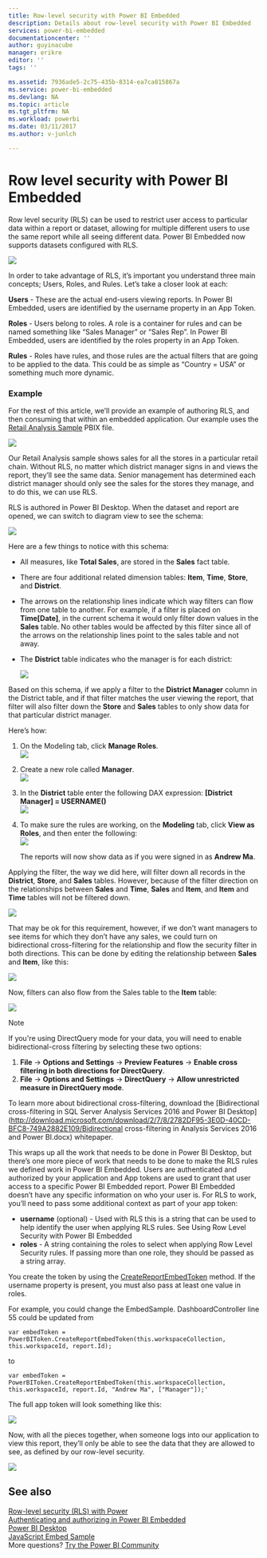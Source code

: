 ```yaml
---
title: Row-level security with Power BI Embedded
description: Details about row-level security with Power BI Embedded
services: power-bi-embedded
documentationcenter: ''
author: guyinacube
manager: erikre
editor: ''
tags: ''

ms.assetid: 7936ade5-2c75-435b-8314-ea7ca815867a
ms.service: power-bi-embedded
ms.devlang: NA
ms.topic: article
ms.tgt_pltfrm: NA
ms.workload: powerbi
ms.date: 03/11/2017
ms.author: v-junlch

---
```

# Row level security with Power BI Embedded

Row level security (RLS) can be used to restrict user access to particular data within a report or dataset, allowing for multiple different users to use the same report while all seeing different data. Power BI Embedded now supports datasets configured with RLS.

![](./media/power-bi-embedded-rls/pbi-embedded-rls-flow-1.png)

In order to take advantage of RLS, it’s important you understand three main concepts; Users, Roles, and Rules. Let’s take a closer look at each:

**Users** -  These are the actual end-users viewing reports. In Power BI Embedded, users are identified by the username property in an App Token.

**Roles** - Users belong to roles. A role is a container for rules and can be named something like “Sales Manager” or “Sales Rep”. In Power BI Embedded, users are identified by the roles property in an App Token.

**Rules** - Roles have rules, and those rules are the actual filters that are going to be applied to the data. This could be as simple as “Country = USA” or something much more dynamic.

### Example

For the rest of this article, we’ll provide an example of authoring RLS, and then consuming that within an embedded application. Our example uses the [Retail Analysis Sample](http://go.microsoft.com/fwlink/?LinkID=780547) PBIX file.

![](./media/power-bi-embedded-rls/pbi-embedded-rls-scenario-2.png)

Our Retail Analysis sample shows sales for all the stores in a particular retail chain. Without RLS, no matter which district manager signs in and views the report, they’ll see the same data. Senior management has determined each district manager should only see the sales for the stores they manage, and to do this, we can use RLS.

RLS is authored in Power BI Desktop. When the dataset and report are opened, we can switch to diagram view to see the schema:

![](./media/power-bi-embedded-rls/pbi-embedded-rls-diagram-view-3.png)

Here are a few things to notice with this schema:

- All measures, like **Total Sales**, are stored in the **Sales** fact table.
- There are four additional related dimension tables: **Item**, **Time**, **Store**, and **District**.
- The arrows on the relationship lines indicate which way filters can flow from one table to another. For example, if a filter is placed on **Time[Date]**, in the current schema it would only filter down values in the **Sales** table. No other tables would be affected by this filter since all of the arrows on the relationship lines point to the sales table and not away.
- The **District** table indicates who the manager is for each district:
  
  ![](./media/power-bi-embedded-rls/pbi-embedded-rls-district-table-4.png)

Based on this schema, if we apply a filter to the **District Manager** column in the District table, and if that filter matches the user viewing the report, that filter will also filter down the **Store** and **Sales** tables to only show data for that particular district manager.

Here’s how:

1. On the Modeling tab, click **Manage Roles**.  
   ![](./media/power-bi-embedded-rls/pbi-embedded-rls-modeling-tab-5.png)
2. Create a new role called **Manager**.  
   ![](./media/power-bi-embedded-rls/pbi-embedded-rls-manager-role-6.png)
3. In the **District** table enter the following DAX expression: **[District Manager] = USERNAME()**  
   ![](./media/power-bi-embedded-rls/pbi-embedded-rls-manager-role-7.png)
4. To make sure the rules are working, on the **Modeling** tab, click **View as Roles**, and then enter the following:  
   ![](./media/power-bi-embedded-rls/pbi-embedded-rls-view-as-roles-8.png)
   
   The reports will now show data as if you were signed in as **Andrew Ma**.

Applying the filter, the way we did here, will filter down all records in the **District**, **Store**, and **Sales** tables. However, because of the filter direction on the relationships between **Sales** and **Time**, **Sales** and **Item**, and **Item** and **Time** tables will not be filtered down.

![](./media/power-bi-embedded-rls/pbi-embedded-rls-diagram-view-9.png)

That may be ok for this requirement, however, if we don’t want managers to see items for which they don’t have any sales, we could turn on bidirectional cross-filtering for the relationship and flow the security filter in both directions. This can be done by editing the relationship between **Sales** and **Item**, like this:

![](./media/power-bi-embedded-rls/pbi-embedded-rls-edit-relationship-10.png)

Now, filters can also flow from the Sales table to the **Item** table:

![](./media/power-bi-embedded-rls/pbi-embedded-rls-diagram-view-11.png)

> [!NOTE]
> If you're using DirectQuery mode for your data, you will need to enable bidirectional-cross filtering by selecting these two options:

1. **File** -> **Options and Settings** -> **Preview Features** -> **Enable cross filtering in both directions for DirectQuery**.
2. **File** -> **Options and Settings** -> **DirectQuery** -> **Allow unrestricted measure in DirectQuery mode**.

To learn more about bidirectional cross-filtering, download the [Bidirectional cross-filtering in SQL Server Analysis Services 2016 and Power BI Desktop](http://download.microsoft.com/download/2/7/8/2782DF95-3E0D-40CD-BFC8-749A2882E109/Bidirectional cross-filtering in Analysis Services 2016 and Power BI.docx) whitepaper.

This wraps up all the work that needs to be done in Power BI Desktop, but there’s one more piece of work that needs to be done to make the RLS rules we defined work in Power BI Embedded. Users are authenticated and authorized by your application and App tokens are used to grant that user access to a specific Power BI Embedded report. Power BI Embedded doesn’t have any specific information on who your user is. For RLS to work, you’ll need to pass some additional context as part of your app token:

- **username** (optional) - Used with RLS this is a string that can be used to help identify the user when applying RLS rules. See Using Row Level Security with Power BI Embedded
- **roles** - A string containing the roles to select when applying Row Level Security rules. If passing more than one role, they should be passed as a string array.

You create the token by using the [CreateReportEmbedToken](https://docs.microsoft.com/dotnet/api/microsoft.powerbi.security.powerbitoken?redirectedfrom=MSDN#Microsoft_PowerBI_Security_PowerBIToken_CreateReportEmbedToken_System_String_System_String_System_String_System_DateTime_System_String_System_Collections_Generic_IEnumerable_System_String__) method. If the username property is present, you must also pass at least one value in roles.

For example, you could change the EmbedSample. DashboardController line 55 could be updated from

```
var embedToken = PowerBIToken.CreateReportEmbedToken(this.workspaceCollection, this.workspaceId, report.Id);
```

to

```
var embedToken = PowerBIToken.CreateReportEmbedToken(this.workspaceCollection, this.workspaceId, report.Id, "Andrew Ma", ["Manager"]);'
```

The full app token will look something like this:

![](./media/power-bi-embedded-rls/pbi-embedded-rls-app-token-string-12.png)

Now, with all the pieces together, when someone logs into our application to view this report, they’ll only be able to see the data that they are allowed to see, as defined by our row-level security.

![](./media/power-bi-embedded-rls/pbi-embedded-rls-dashboard-13.png)

## See also

[Row-level security (RLS) with Power](https://powerbi.microsoft.com/en-us/documentation/powerbi-admin-rls/)  
[Authenticating and authorizing in Power BI Embedded](power-bi-embedded-app-token-flow.md)  
[Power BI Desktop](https://powerbi.microsoft.com/documentation/powerbi-desktop-get-the-desktop/)  
[JavaScript Embed Sample](https://microsoft.github.io/PowerBI-JavaScript/demo/)  
More questions? [Try the Power BI Community](http://community.powerbi.com/)


